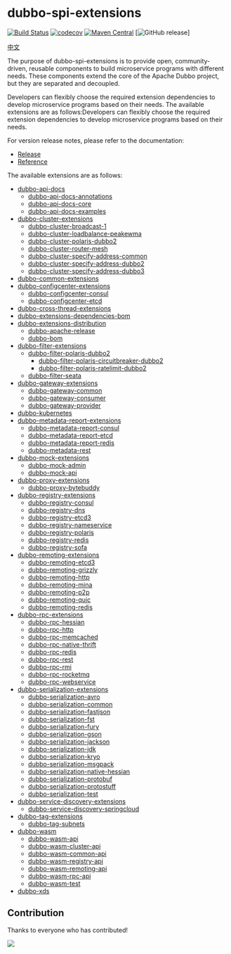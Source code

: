 # dubbo-spi-extensions
[![Build Status](https://travis-ci.org/apache/dubbo-spi-extensions.svg?branch=master)](https://travis-ci.org/apache/dubbo-spi-extensions)
[![codecov](https://codecov.io/gh/apache/dubbo-spi-extensions/branch/master/graph/badge.svg)](https://codecov.io/gh/apache/dubbo-spi-extensions)
[![Maven Central](https://img.shields.io/maven-central/v/org.apache.dubbo/dubbo-spi-extensions.svg)](https://search.maven.org/search?q=g:org.apache.dubbo%20AND%20a:dubbo-spi-extensions)
[![GitHub release](https://img.shields.io/github/release/apache/dubbo-spi-extensions.svg)]

[中文](./README_CN.md)

The purpose of dubbo-spi-extensions is to provide open, community-driven, reusable components to build microservice programs with different needs. These components extend the core of the Apache Dubbo project, but they are separated and decoupled.

Developers can flexibly choose the required extension dependencies to develop microservice programs based on their needs. The available extensions are as follows:Developers can flexibly choose the required extension dependencies to develop microservice programs based on their needs. 

For version release notes, please refer to the documentation:
- [Release](https://cn.dubbo.apache.org/zh-cn/download/spi-extensions/)
- [Reference](https://cn.dubbo.apache.org/zh-cn/overview/mannual/java-sdk/reference-manual/spi/overview/)

The available extensions are as follows:

- [dubbo-api-docs](dubbo-api-docs)
  - [dubbo-api-docs-annotations](dubbo-api-docs/dubbo-api-docs-annotations)
  - [dubbo-api-docs-core](dubbo-api-docs/dubbo-api-docs-core)
  - [dubbo-api-docs-examples](dubbo-api-docs/dubbo-api-docs-examples)
- [dubbo-cluster-extensions](dubbo-cluster-extensions)
  - [dubbo-cluster-broadcast-1](dubbo-cluster-extensions/dubbo-cluster-broadcast-1)
  - [dubbo-cluster-loadbalance-peakewma](dubbo-cluster-extensions/dubbo-cluster-loadbalance-peakewma)
  - [dubbo-cluster-polaris-dubbo2](dubbo-cluster-extensions/dubbo-cluster-polaris-dubbo2)
  - [dubbo-cluster-router-mesh](dubbo-cluster-extensions/dubbo-cluster-router-mesh)
  - [dubbo-cluster-specify-address-common](dubbo-cluster-extensions/dubbo-cluster-specify-address-common)
  - [dubbo-cluster-specify-address-dubbo2](dubbo-cluster-extensions/dubbo-cluster-specify-address-dubbo2)
  - [dubbo-cluster-specify-address-dubbo3](dubbo-cluster-extensions/dubbo-cluster-specify-address-dubbo3)
- [dubbo-common-extensions](dubbo-common-extensions)
- [dubbo-configcenter-extensions](dubbo-configcenter-extensions)
  - [dubbo-configcenter-consul](dubbo-configcenter-extensions/dubbo-configcenter-consul)
  - [dubbo-configcenter-etcd](dubbo-configcenter-extensions/dubbo-configcenter-etcd)
- [dubbo-cross-thread-extensions](dubbo-cross-thread-extensions)
- [dubbo-extensions-dependencies-bom](dubbo-extensions-dependencies-bom)
- [dubbo-extensions-distribution](dubbo-extensions-distribution)
  - [dubbo-apache-release](dubbo-extensions-distribution/dubbo-apache-release)
  - [dubbo-bom](dubbo-extensions-distribution/dubbo-bom)
- [dubbo-filter-extensions](dubbo-filter-extensions)
  - [dubbo-filter-polaris-dubbo2](dubbo-filter-extensions/dubbo-filter-polaris-dubbo2)
    - [dubbo-filter-polaris-circuitbreaker-dubbo2](dubbo-filter-extensions/dubbo-filter-polaris-dubbo2/dubbo-filter-polaris-circuitbreaker-dubbo2)
    - [dubbo-filter-polaris-ratelimit-dubbo2](dubbo-filter-extensions/dubbo-filter-polaris-dubbo2/dubbo-filter-polaris-ratelimit-dubbo2)
  - [dubbo-filter-seata](dubbo-filter-extensions/dubbo-filter-seata)
- [dubbo-gateway-extensions](dubbo-gateway-extensions)
  - [dubbo-gateway-common](dubbo-gateway-extensions/dubbo-gateway-common)
  - [dubbo-gateway-consumer](dubbo-gateway-extensions/dubbo-gateway-consumer)
  - [dubbo-gateway-provider](dubbo-gateway-extensions/dubbo-gateway-provider)
- [dubbo-kubernetes](dubbo-kubernetes)
- [dubbo-metadata-report-extensions](dubbo-metadata-report-extensions)
  - [dubbo-metadata-report-consul](dubbo-metadata-report-extensions/dubbo-metadata-report-consul)
  - [dubbo-metadata-report-etcd](dubbo-metadata-report-extensions/dubbo-metadata-report-etcd)
  - [dubbo-metadata-report-redis](dubbo-metadata-report-extensions/dubbo-metadata-report-redis)
  - [dubbo-metadata-rest](dubbo-metadata-report-extensions/dubbo-metadata-rest)
- [dubbo-mock-extensions](dubbo-mock-extensions)
  - [dubbo-mock-admin](dubbo-mock-extensions/dubbo-mock-admin)
  - [dubbo-mock-api](dubbo-mock-extensions/dubbo-mock-api)
- [dubbo-proxy-extensions](dubbo-proxy-extensions)
  - [dubbo-proxy-bytebuddy](dubbo-proxy-extensions/dubbo-proxy-bytebuddy)
- [dubbo-registry-extensions](dubbo-registry-extensions)
  - [dubbo-registry-consul](dubbo-registry-extensions/dubbo-registry-consul)
  - [dubbo-registry-dns](dubbo-registry-extensions/dubbo-registry-dns)
  - [dubbo-registry-etcd3](dubbo-registry-extensions/dubbo-registry-etcd3)
  - [dubbo-registry-nameservice](dubbo-registry-extensions/dubbo-registry-nameservice)
  - [dubbo-registry-polaris](dubbo-registry-extensions/dubbo-registry-polaris)
  - [dubbo-registry-redis](dubbo-registry-extensions/dubbo-registry-redis)
  - [dubbo-registry-sofa](dubbo-registry-extensions/dubbo-registry-sofa)
- [dubbo-remoting-extensions](dubbo-remoting-extensions)
  - [dubbo-remoting-etcd3](dubbo-remoting-extensions/dubbo-remoting-etcd3)
  - [dubbo-remoting-grizzly](dubbo-remoting-extensions/dubbo-remoting-grizzly)
  - [dubbo-remoting-http](dubbo-remoting-extensions/dubbo-remoting-http)
  - [dubbo-remoting-mina](dubbo-remoting-extensions/dubbo-remoting-mina)
  - [dubbo-remoting-p2p](dubbo-remoting-extensions/dubbo-remoting-p2p)
  - [dubbo-remoting-quic](dubbo-remoting-extensions/dubbo-remoting-quic)
  - [dubbo-remoting-redis](dubbo-remoting-extensions/dubbo-remoting-redis)
- [dubbo-rpc-extensions](dubbo-rpc-extensions)
  - [dubbo-rpc-hessian](dubbo-rpc-extensions/dubbo-rpc-hessian)
  - [dubbo-rpc-http](dubbo-rpc-extensions/dubbo-rpc-http)
  - [dubbo-rpc-memcached](dubbo-rpc-extensions/dubbo-rpc-memcached)
  - [dubbo-rpc-native-thrift](dubbo-rpc-extensions/dubbo-rpc-native-thrift)
  - [dubbo-rpc-redis](dubbo-rpc-extensions/dubbo-rpc-redis)
  - [dubbo-rpc-rest](dubbo-rpc-extensions/dubbo-rpc-rest)
  - [dubbo-rpc-rmi](dubbo-rpc-extensions/dubbo-rpc-rmi)
  - [dubbo-rpc-rocketmq](dubbo-rpc-extensions/dubbo-rpc-rocketmq)
  - [dubbo-rpc-webservice](dubbo-rpc-extensions/dubbo-rpc-webservice)
- [dubbo-serialization-extensions](dubbo-serialization-extensions)
  - [dubbo-serialization-avro](dubbo-serialization-extensions/dubbo-serialization-avro)
  - [dubbo-serialization-common](dubbo-serialization-extensions/dubbo-serialization-common)
  - [dubbo-serialization-fastjson](dubbo-serialization-extensions/dubbo-serialization-fastjson)
  - [dubbo-serialization-fst](dubbo-serialization-extensions/dubbo-serialization-fst)
  - [dubbo-serialization-fury](dubbo-serialization-extensions/dubbo-serialization-fury)
  - [dubbo-serialization-gson](dubbo-serialization-extensions/dubbo-serialization-gson)
  - [dubbo-serialization-jackson](dubbo-serialization-extensions/dubbo-serialization-jackson)
  - [dubbo-serialization-jdk](dubbo-serialization-extensions/dubbo-serialization-jdk)
  - [dubbo-serialization-kryo](dubbo-serialization-extensions/dubbo-serialization-kryo)
  - [dubbo-serialization-msgpack](dubbo-serialization-extensions/dubbo-serialization-msgpack)
  - [dubbo-serialization-native-hessian](dubbo-serialization-extensions/dubbo-serialization-native-hessian)
  - [dubbo-serialization-protobuf](dubbo-serialization-extensions/dubbo-serialization-protobuf)
  - [dubbo-serialization-protostuff](dubbo-serialization-extensions/dubbo-serialization-protostuff)
  - [dubbo-serialization-test](dubbo-serialization-extensions/dubbo-serialization-test)
- [dubbo-service-discovery-extensions](dubbo-service-discovery-extensions)
  - [dubbo-service-discovery-springcloud](dubbo-service-discovery-extensions/dubbo-service-discovery-springcloud)
- [dubbo-tag-extensions](dubbo-tag-extensions)
  - [dubbo-tag-subnets](dubbo-tag-extensions/dubbo-tag-subnets)
- [dubbo-wasm](dubbo-wasm)
  - [dubbo-wasm-api](dubbo-wasm/dubbo-wasm-api)
  - [dubbo-wasm-cluster-api](dubbo-wasm/dubbo-wasm-cluster-api)
  - [dubbo-wasm-common-api](dubbo-wasm/dubbo-wasm-common-api)
  - [dubbo-wasm-registry-api](dubbo-wasm/dubbo-wasm-registry-api)
  - [dubbo-wasm-remoting-api](dubbo-wasm/dubbo-wasm-remoting-api)
  - [dubbo-wasm-rpc-api](dubbo-wasm/dubbo-wasm-rpc-api)
  - [dubbo-wasm-test](dubbo-wasm/dubbo-wasm-test)
- [dubbo-xds](dubbo-xds)

## Contribution


Thanks to everyone who has contributed!


<a href="https://github.com/apache/dubbo-spi-extensions/graphs/contributors">
  <img src="https://contributors-img.web.app/image?repo=apache/dubbo-spi-extensions" />
</a>


